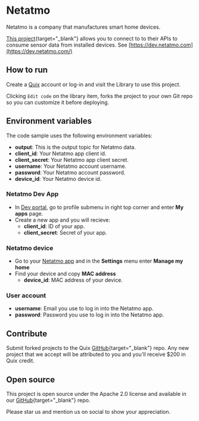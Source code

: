 # Netatmo

Netatmo is a company that manufactures smart home devices. 

[This project](https://github.com/quixio/quix-library/tree/main/python/sources/Netatmo){target="_blank"} allows you to connect to to their APIs to consume sensor data from installed devices. See [https://dev.netatmo.com](https://dev.netatmo.com/) 

## How to run

Create a [Quix](https://portal.platform.quix.ai/self-sign-up?xlink=github) account or log-in and visit the Library to use this project.

Clicking `Edit code` on the library item, forks the project to your own Git repo so you can customize it before deploying.

## Environment variables

The code sample uses the following environment variables:

- **output**: This is the output topic for Netatmo data.
- **client_id**: Your Netatmo app client id.
- **client_secret**: Your Netatmo app client secret.
- **username**: Your Netatmo account username.
- **password**: Your Netatmo account password.
- **device_id**: Your Netatmo device id.

### Netatmo Dev App
- In [Dev portal](https://dev.netatmo.com/), go to profile submenu in right top corner and enter **My apps** page.
- Create a new app and you will recieve:
  - **client_id**: ID of your app.
  - **client_secret**: Secret of your app.

### Netatmo device
- Go to your [Netatmo app](https://my.netatmo.com/app/station) and in the **Settings** menu enter **Manage my home**
- Find your device and copy **MAC address**
  - **device_id**: MAC address of your device.

### User account
- **username**: Email you use to log in into the Netatmo app.
- **password**: Password you use to log in into the Netatmo app.

## Contribute

Submit forked projects to the Quix [GitHub](https://github.com/quixio/quix-library){target="_blank"} repo. Any new project that we accept will be attributed to you and you'll receive $200 in Quix credit.

## Open source

This project is open source under the Apache 2.0 license and available in our [GitHub](https://github.com/quixio/quix-library){target="_blank"} repo.

Please star us and mention us on social to show your appreciation.

